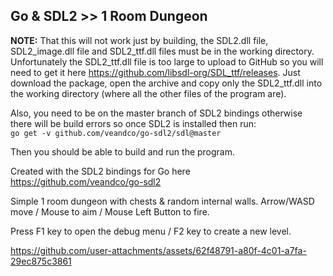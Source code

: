 ## Go & SDL2 >> 1 Room Dungeon ##
**NOTE:** That this will not work just by building, the SDL2.dll file, SDL2_image.dll file and SDL2_ttf.dll files must be in the working directory. Unfortunately the SDL2_ttf.dll file is too large to upload to GitHub so you will need to get it here https://github.com/libsdl-org/SDL_ttf/releases. Just download the package, open the archive and copy only the SDL2_ttf.dll into the working directory (where all the other files of the program are). 

Also, you need to be on the master branch of SDL2 bindings otherwise there will be build errors so once SDL2 is installed then run:<br>
```go get -v github.com/veandco/go-sdl2/sdl@master``` 

Then you should be able to build and run the program.

Created with the SDL2 bindings for Go here https://github.com/veandco/go-sdl2

Simple 1 room dungeon with chests & random internal walls. Arrow/WASD move / Mouse to aim / Mouse Left Button to fire.

Press F1 key to open the debug menu / F2 key to create a new level.

https://github.com/user-attachments/assets/62f48791-a80f-4c01-a7fa-29ec875c3861

